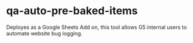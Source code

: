# qa-auto-pre-baked-items
Deployes as a Google Sheets Add on, this tool allows G5 internal users to automate website bug logging.
